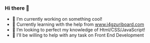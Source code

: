 ### Hi there 👋

- 🔭 I’m currently working on something cool!
- 🌱 Currently learning with the help from www.i4gzuriboard.com
- 👯 I’m looking to perfect my knowledge of Html/CSS/JavaScript!
- 🤔 I'll be willing to help with any task on Front End Development
